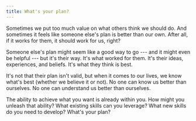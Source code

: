 ```yaml
---
title: What's your plan?
---
```


Sometimes we put too much value on what others think we should do. And sometimes it feels like someone else's plan is better than our own. After all, if it works for them, it should work for us, right?

Someone else's plan might seem like a good way to go --- and it might even be helpful --- but it's their way. It's what worked for them. It's their ideas, experiences, and beliefs. It's what they think is best.

It's not that their plan isn't valid, but when it comes to our lives, we know what's best (whether we believe it or not). No one can know us better than ourselves. No one can understand us better than ourselves.

The ability to achieve what you want is already within you. How might you unleash that ability? What existing skills can you leverage? What new skills do you need to develop? What's your plan?
